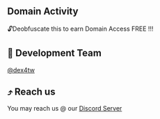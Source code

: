 ## Domain Activity
<p>🔓Deobfuscate this to earn Domain Access FREE !!!</p>

## 👤 Development Team
[@dex4tw](https://github.com/dex4tw)

## ⤴️ Reach us
You may reach us @ our [Discord Server](https://discord.gg/subdomain)
